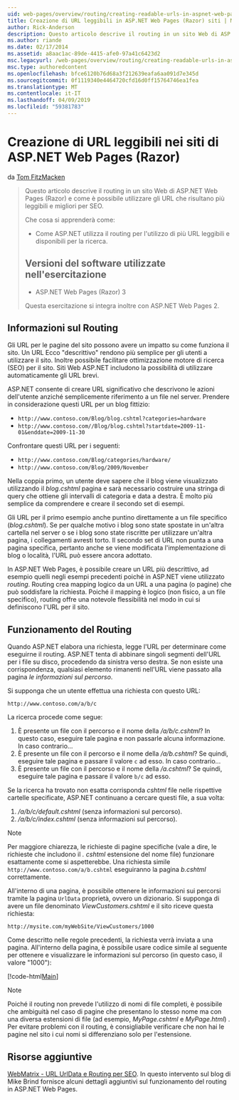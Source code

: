 ```yaml
---
uid: web-pages/overview/routing/creating-readable-urls-in-aspnet-web-pages-sites
title: Creazione di URL leggibili in ASP.NET Web Pages (Razor) siti | Microsoft Docs
author: Rick-Anderson
description: Questo articolo descrive il routing in un sito Web di ASP.NET Web Pages (Razor) e come è possibile utilizzare gli URL che risultano più leggibili e migliori per SEO. Che cosa si imposterà un...
ms.author: riande
ms.date: 02/17/2014
ms.assetid: a8aac1ac-89de-4415-afe0-97a41c6423d2
msc.legacyurl: /web-pages/overview/routing/creating-readable-urls-in-aspnet-web-pages-sites
msc.type: authoredcontent
ms.openlocfilehash: bfce6120b76d68a3f212639eafa6aa091d7e345d
ms.sourcegitcommit: 0f1119340e4464720cfd16d0ff15764746ea1fea
ms.translationtype: MT
ms.contentlocale: it-IT
ms.lasthandoff: 04/09/2019
ms.locfileid: "59381783"
---
```

# <a name="creating-readable-urls-in-aspnet-web-pages-razor-sites"></a>Creazione di URL leggibili nei siti di ASP.NET Web Pages (Razor)

da [Tom FitzMacken](https://github.com/tfitzmac)

> Questo articolo descrive il routing in un sito Web di ASP.NET Web Pages (Razor) e come è possibile utilizzare gli URL che risultano più leggibili e migliori per SEO.
> 
> Che cosa si apprenderà come:
> 
> - Come ASP.NET utilizza il routing per l'utilizzo di più URL leggibili e disponibili per la ricerca.
>   
> 
> ## <a name="software-versions-used-in-the-tutorial"></a>Versioni del software utilizzate nell'esercitazione
> 
> 
> - ASP.NET Web Pages (Razor) 3
>   
> 
> Questa esercitazione si integra inoltre con ASP.NET Web Pages 2.


## <a name="about-routing"></a>Informazioni sul Routing

Gli URL per le pagine del sito possono avere un impatto su come funziona il sito. Un URL Ecco &quot;descrittivo&quot; rendono più semplice per gli utenti a utilizzare il sito. Inoltre possibile facilitare ottimizzazione motore di ricerca (SEO) per il sito. Siti Web ASP.NET includono la possibilità di utilizzare automaticamente gli URL brevi.

ASP.NET consente di creare URL significativo che descrivono le azioni dell'utente anziché semplicemente riferimento a un file nel server. Prendere in considerazione questi URL per un blog fittizio:

- `http://www.contoso.com/Blog/blog.cshtml?categories=hardware`
- `http://www.contoso.com//Blog/blog.cshtml?startdate=2009-11-01&enddate=2009-11-30`

Confrontare questi URL per i seguenti:

- `http://www.contoso.com/Blog/categories/hardware/`
- `http://www.contoso.com/Blog/2009/November`

Nella coppia primo, un utente deve sapere che il blog viene visualizzato utilizzando il *blog.cshtml* pagina e sarà necessario costruire una stringa di query che ottiene gli intervalli di categoria e data a destra. È molto più semplice da comprendere e creare il secondo set di esempi.

Gli URL per il primo esempio anche puntino direttamente a un file specifico (*blog.cshtml*). Se per qualche motivo i blog sono state spostate in un'altra cartella nel server o se i blog sono state riscritte per utilizzare un'altra pagina, i collegamenti avresti torto. Il secondo set di URL non punta a una pagina specifica, pertanto anche se viene modificata l'implementazione di blog o località, l'URL può essere ancora adottato.

In ASP.NET Web Pages, è possibile creare un URL più descrittivo, ad esempio quelli negli esempi precedenti poiché in ASP.NET viene utilizzato *routing*. Routing crea mapping logico da un URL a una pagina (o pagine) che può soddisfare la richiesta. Poiché il mapping è logico (non fisico, a un file specifico), routing offre una notevole flessibilità nel modo in cui si definiscono l'URL per il sito.

## <a name="how-routing-works"></a>Funzionamento del Routing

Quando ASP.NET elabora una richiesta, legge l'URL per determinare come eseguirne il routing. ASP.NET tenta di abbinare singoli segmenti dell'URL per i file su disco, procedendo da sinistra verso destra. Se non esiste una corrispondenza, qualsiasi elemento rimanenti nell'URL viene passato alla pagina *le informazioni sul percorso*.

Si supponga che un utente effettua una richiesta con questo URL:

`http://www.contoso.com/a/b/c`

La ricerca procede come segue:

1. È presente un file con il percorso e il nome della */a/b/c.cshtml*? In questo caso, eseguire tale pagina e non passarle alcuna informazione. In caso contrario...
2. È presente un file con il percorso e il nome della */a/b.cshtml*? Se quindi, eseguire tale pagina e passare il valore `c` ad esso. In caso contrario...
3. È presente un file con il percorso e il nome della */a.cshtml*? Se quindi, eseguire tale pagina e passare il valore `b/c` ad esso.

Se la ricerca ha trovato non esatta corrisponda *cshtml* file nelle rispettive cartelle specificate, ASP.NET continuano a cercare questi file, a sua volta:

1. */a/b/c/default.cshtml* (senza informazioni sul percorso).
2. */a/b/c/index.cshtml* (senza informazioni sul percorso).

> [!NOTE]
> Per maggiore chiarezza, le richieste di pagine specifiche (vale a dire, le richieste che includono il *. cshtml* estensione del nome file) funzionare esattamente come si aspetterebbe. Una richiesta simile `http://www.contoso.com/a/b.cshtml` eseguiranno la pagina *b.cshtml* correttamente.


All'interno di una pagina, è possibile ottenere le informazioni sui percorsi tramite la pagina `UrlData` proprietà, ovvero un dizionario. Si supponga di avere un file denominato *ViewCustomers.cshtml* e il sito riceve questa richiesta:

`http://mysite.com/myWebSite/ViewCustomers/1000`

Come descritto nelle regole precedenti, la richiesta verrà inviata a una pagina. All'interno della pagina, è possibile usare codice simile al seguente per ottenere e visualizzare le informazioni sul percorso (in questo caso, il valore &quot;1000&quot;):

[!code-html[Main](creating-readable-urls-in-aspnet-web-pages-sites/samples/sample1.html)]

> [!NOTE]
> Poiché il routing non prevede l'utilizzo di nomi di file completi, è possibile che ambiguità nel caso di pagine che presentano lo stesso nome ma con una diversa estensioni di file (ad esempio, *MyPage.cshtml* e *MyPage.html*) . Per evitare problemi con il routing, è consigliabile verificare che non hai le pagine nel sito i cui nomi si differenziano solo per l'estensione.


<a id="Additional_Resources"></a>
## <a name="additional-resources"></a>Risorse aggiuntive

[WebMatrix - URL UrlData e Routing per SEO](http://www.mikesdotnetting.com/Article/165/WebMatrix-URLs-UrlData-and-Routing-for-SEO). In questo intervento sul blog di Mike Brind fornisce alcuni dettagli aggiuntivi sul funzionamento del routing in ASP.NET Web Pages.
